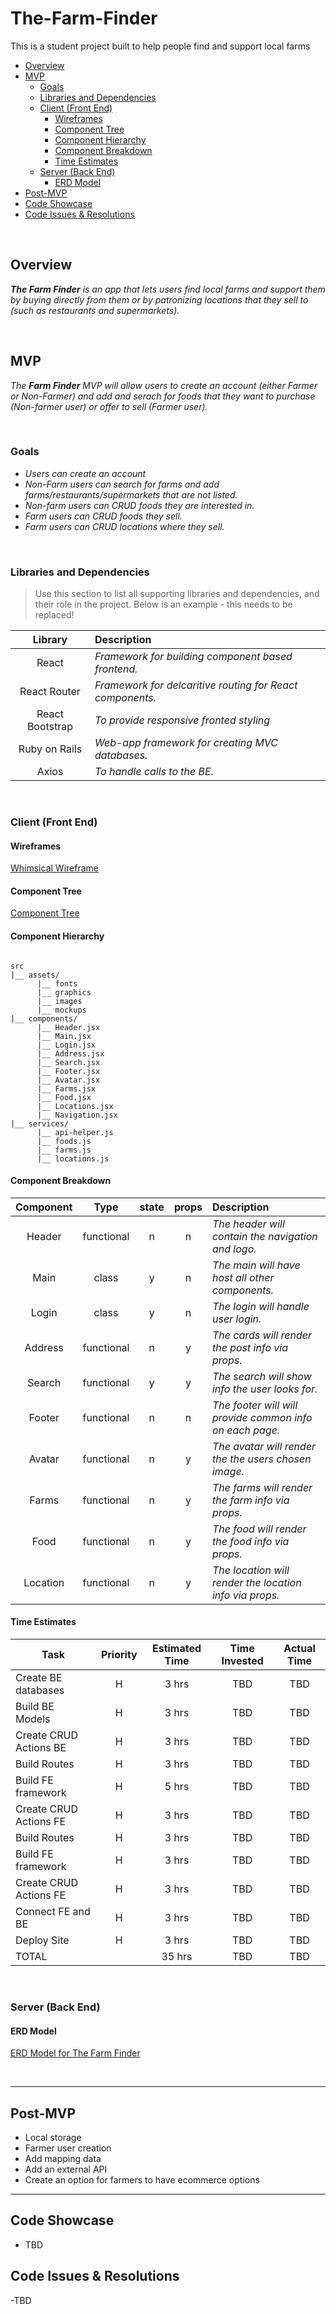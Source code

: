 # The-Farm-Finder
This is a student project built to help people find and support local farms

- [Overview](#overview)
- [MVP](#mvp)
  - [Goals](#goals)
  - [Libraries and Dependencies](#libraries-and-dependencies)
  - [Client (Front End)](#client-front-end)
    - [Wireframes](#wireframes)
    - [Component Tree](#component-tree)
    - [Component Hierarchy](#component-hierarchy)
    - [Component Breakdown](#component-breakdown)
    - [Time Estimates](#time-estimates)
  - [Server (Back End)](#server-back-end)
    - [ERD Model](#erd-model)
- [Post-MVP](#post-mvp)
- [Code Showcase](#code-showcase)
- [Code Issues & Resolutions](#code-issues--resolutions)

<br>

## Overview

_**The Farm Finder** is an app that lets users find local farms and support them by buying directly from them or by patronizing locations that they sell to (such as restaurants and supermarkets)._


<br>

## MVP

_The **Farm Finder** MVP will allow users to create an account (either Farmer or Non-Farmer) and add and serach for foods that they want to purchase (Non-farmer user) or offer to sell (Farmer user)._

<br>

### Goals

- _Users can create an account_
- _Non-Farm users can search for farms and add farms/restaurants/supermarkets that are not listed._
- _Non-farm users can CRUD foods they are interested in._
- _Farm users can CRUD foods they sell._
- _Farm users can CRUD locations where they sell._

<br>

### Libraries and Dependencies

> Use this section to list all supporting libraries and dependencies, and their role in the project. Below is an example - this needs to be replaced!

|     Library      | Description                                |
| :--------------: | :----------------------------------------- |
|      React       | _Framework for building component based frontend._ |
|   React Router   | _Framework for delcaritive routing for React components._ |
| React Bootstrap | _To provide responsive fronted styling_ |
|     Ruby on Rails      | _Web-app framework for creating MVC databases._ |
|    Axios     | _To handle calls to the BE._ |

<br>

### Client (Front End)

#### Wireframes

[Whimsical Wireframe](https://whimsical.com/BMpM3NfrnWHAKp35H2FTrp)

#### Component Tree
[Component Tree](https://app.lucidchart.com/invitations/accept/3fe0e283-9570-4c90-acb5-02dda1922705)

#### Component Hierarchy 

``` structure

src
|__ assets/
      |__ fonts
      |__ graphics
      |__ images
      |__ mockups
|__ components/
      |__ Header.jsx
      |__ Main.jsx
      |__ Login.jsx
      |__ Address.jsx
      |__ Search.jsx
      |__ Footer.jsx
      |__ Avatar.jsx
      |__ Farms.jsx
      |__ Food.jsx
      |__ Locations.jsx
      |__ Navigation.jsx
|__ services/
      |__ api-helper.js
      |__ foods.js
      |__ farms.js
      |__ locations.js

```

#### Component Breakdown


|  Component   |    Type    | state | props | Description                                                      |
| :----------: | :--------: | :---: | :---: | :--------------------------------------------------------------- |
|    Header    | functional |   n   |   n   | _The header will contain the navigation and logo._               |
|        Main  | class |   y   |   n   | _The main will have host all other components._       |
|     Login    |   class    |   y   |   n   | _The login will handle user login._      |
|      Address | functional |   n   |   y   | _The cards will render the post info via props._                 |
|    Search    | functional |   y   |   y   | _The search will show info the user looks for._ |
|      Footer  | functional |   n   |   n   | _The footer will will provide common info on each page._       |
|   Avatar    |   functional    |   n   |   y   | _The avatar will render the the users chosen image._      |
| Farms | functional |   n   |   y   | _The farms will render the farm info via props._                 |
|    Food    | functional |   n   |   y   | _The food will render the food info via props._ |
|  Location  | functional |   n   |   y   | _The location will render the location info via props._       |

#### Time Estimates


| Task                | Priority | Estimated Time | Time Invested | Actual Time |
| ------------------- | :------: | :------------: | :-----------: | :---------: |
|Create BE databases    |   H    |     3 hrs      |        TBD      |       TBD     |
| Build BE Models |    H     |     3 hrs      |        TBD      |       TBD     |
| Create CRUD Actions BE   |   H    |     3 hrs      |        TBD      |       TBD     |
| Build Routes|    H     |     3 hrs      |        TBD      |       TBD     |
| Build FE framework   |   H    |     5 hrs     |        TBD      |       TBD     |
| Create CRUD Actions FE |    H     |     3 hrs      |        TBD      |       TBD     |
| Build Routes|    H     |     3 hrs      |        TBD      |       TBD     |
| Build FE framework   |    H     |     3 hrs      |        TBD      |       TBD     |
| Create CRUD Actions FE |    H     |     3 hrs      |        TBD      |       TBD     |
| Connect FE and BE   |    H    |     3 hrs      |        TBD      |       TBD     |
| Deploy Site|    H     |     3 hrs      |        TBD      |       TBD     |
| TOTAL               |          |     35 hrs      |        TBD      |       TBD     |

<br>

### Server (Back End)

#### ERD Model

[ERD Model for The Farm Finder](https://drive.google.com/file/d/1wAqUIdMbSBpykNX2cIWjZ7T9ZDjm6SFJ/view?usp=sharing)

<br>

***

## Post-MVP

- Local storage
- Farmer user creation
- Add mapping data
- Add an external API
- Create an option for farmers to have ecommerce options

***

## Code Showcase

- TBD

## Code Issues & Resolutions
-TBD 
